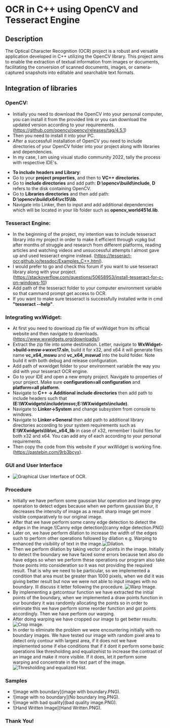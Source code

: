# OCR in C++ using OpenCV and Tesseract Engine
## **Description**
The Optical Character Recognition (OCR) project is a robust and versatile application developed in C++ utilizing the OpenCV library. This project aims to enable the extraction of textual information from images or documents, facilitating the conversion of scanned documents, images, or camera-captured snapshots into editable and searchable text formats.
## **Integration of libraries**
 ### **OpenCV**:
- Initially you need to download the OpenCV into your personal computer, you can install it from the provided link or you can download the updated version according to your requirements. (https://github.com/opencv/opencv/releases/tag/4.5.1)
- Then you need to install it into your PC.
- After a successfull installation of OpenCV you need to include directories of your OpenCV folder into your project along with libraries and dependencies.
- In my case, I am using visual studio community 2022, tally the process with respective IDE's.
+ **To include headers and Library**:
+ Go to your **project properties**, and then to **VC++ directories**.
+ Go to **include directories** and add path: **D:\opencv\build\include**, **D** refers to the disk containing OpenCV.
+ Go to **Libraries directories** and then add path: **D:\opencv\build\x64\vc15\lib**.
+ Navigate into Linker, then to input and add additional dependencies which will be located in your lib folder such as **opencv_world451d.lib**.
 ### **Tesseract Engine**:
- In the beginning of the project, my intention was to include tesseract library into my project in order to make it efficient through vcpkg but after months of struggle and research from different platforms, reading articles and watching videos and unsuccessful attempts I almost gave up and used tesseract engine instead. (https://tesseract-ocr.github.io/tessdoc/Examples_C++.html). 
- I would prefer to go and check this forum if you want to use tesseract library along with your project.(https://stackoverflow.com/questions/50658953/install-tesseract-for-c-on-windows-10)
- Add path of the tesseract folder to your computer environment variable so that cammand prompt get access to OCR.
- If you want to make sure tesseract is successfully installed write in cmd **"tesseract --help"**.
 ### **Integrating wxWidget**:
- At first you need to download zip file of wxWidget from its official website and then navigate to downloads.(https://www.wxwidgets.org/downloads/)
- Extract the zip file into some destination. Letter, navigate to **WxWidget->build->msw->wxvc17.sln**, build it for x32, and x64 it will generate files name **vc_x64_mswu** and **vc_x64_mswud** into the build folder. Note build it with both debug and release configuration.
- Add path of wxwidget folder to your environment variable the way you did with your tesseract OCR engine.
- Go to your IDE and open a new empty project. Navigate to properties of your project. Make sure **configuration=all configuration** and **platform=all platform**.
- Navigate to **C++ -> Additional include directories** then add path to include headers such that **(E:\WXwidgets\include\msvc;E:\WXwidgets\include)**.
- Navigate to **Linker->System** and change subsystem from console to windows.
- Navigate to **Linker->General** then add path to additional library directories according to your system requirements such as **E:\WXwidgets\lib\vc_x64_lib** in case of x32, remember I build files for both x32 and x64. You can add any of each according to your personal requirements.
- Then copy the code from this website if your wxWidget is working fine.(https://pastebin.com/9rb3bcyx).
 ### **GUI and User Interface**
- ![Graphical User Interface of OCR](GUI.PNG).
 ### **Procedure**
- Initially we have perform some gaussian blur operation and Image grey operation to detect edges because when we perform gaussian blur, it decreases the intensity of image as a result sharp image get more visible comparatively to our original image.
- After that we have perform some canny edge detection to detect the edges in the image.![Canny edge detection](canny edge detection.PNG)
- Later on, we have perform dilation to increase the width of the edges such to perform other operations followed by dilation e.g. Warping to enhanced the visibility of text in the image.![Dilation](dilatedImage.PNG).
- Then we perform dilation by taking vector of points in the image. Initially to detect the boundary we have faced some errors because text also do have edges so when we perform these operations our program also take those points into consideration so it was not providing the required result. That is why we need to be particular, so we implemented a condition that area must be greater than 1000 pixels, when we did it was giving better result but now we were not able to input images with no boundary. Ill discuss it letter following the procedure. ![Warp Image](WarpImg.PNG).
- By implementing a getcontour function we have extracted the initial points of the boundary, when we implemented a draw points function in our boundary it was randomly allocating the points so in order to eliminate this we have perform some reorder function and got points accordingly. Then we have perform our warping.
- After doing warping we have cropped our image to get better results.![Crop image](CropImg.PNG).
- In order to eliminate the problem we were encountering initially with no boundary images. We have tested our image with random pixel area to detect only contour with largest area, if it does not we have implemented some if else conditions that if it dont it perform some basic operations like thresholding and equalizehist to increase the contrast of an image and make it more visible. If it does, let it perform some warping and concentrate in the text part of the image.![Thresholding and equalized Hist](BinaryThresholding.PNG).
 ### **Samples**
- ![image with boundary](image with boundary.PNG).
- ![image with no boundary](No boundary Img.PNG).
- ![image with bad quality](bad quality image.PNG).
- ![Hand Written Image](Hand Written.PNG).

### **Thank You!**
